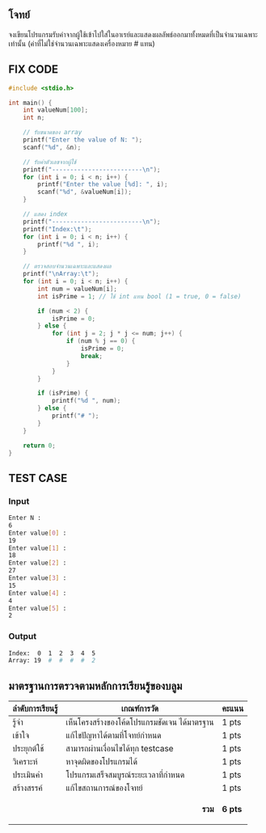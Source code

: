 ## โจทย์
จงเขียนโปรแกรมรับค่าจากผู้ใช้เข้าไปใส่ในอาเรย์และแสดงผลลัพธ์ออกมาทั้งหมดที่เป็นจำนวนเฉพาะเท่านั้น (ค่าที่ไม่ใช่จำนวนเฉพาะแสดงเครื่องหมาย # แทน)

## FIX CODE
```c++
#include <stdio.h>

int main() {
    int valueNum[100];
    int n;

    // รับขนาดของ array
    printf("Enter the value of N: ");
    scanf("%d", &n);

    // รับค่าตัวเลขจากผู้ใช้
    printf("-------------------------\n");
    for (int i = 0; i < n; i++) {
        printf("Enter the value [%d]: ", i);
        scanf("%d", &valueNum[i]);
    }

    // แสดง index
    printf("-------------------------\n");
    printf("Index:\t");
    for (int i = 0; i < n; i++) {
        printf("%d ", i);
    }

    // ตรวจสอบจำนวนเฉพาะและแสดงผล
    printf("\nArray:\t");
    for (int i = 0; i < n; i++) {
        int num = valueNum[i];
        int isPrime = 1; // ใช้ int แทน bool (1 = true, 0 = false)

        if (num < 2) {
            isPrime = 0;
        } else {
            for (int j = 2; j * j <= num; j++) {
                if (num % j == 0) {
                    isPrime = 0;
                    break;
                }
            }
        }

        if (isPrime) {
            printf("%d ", num);
        } else {
            printf("# ");
        }
    }

    return 0;
}
```

## TEST CASE
### Input
```bash
Enter N :
6
Enter value[0] :
19
Enter value[1] :
18
Enter value[2] :
27
Enter value[3] :
15
Enter value[4] :
4
Enter value[5] :
2
```
### Output
```bash
Index:  0  1  2  3  4  5
Array: 19  #  #  #  #  2
```

## มาตรฐานการตรวจตามหลักการเรียนรู้ของบลูม
| ลำดับการเรียนรู้ | เกณฑ์การวัด | คะแนน |
| -------- | -------- | -------- |
| รู้จำ | เห็นโครงสร้างของโค้ดโปรแกรมชัดเจน ได้มาตรฐาน | 1 pts |
| เข้าใจ | แก้ไขปัญหาได้ตามที่โจทย์กำหนด | 1 pts |
| ประยุกต์ใช้ | สามารถผ่านเงื่อนไขได้ทุก testcase | 1 pts |
| วิเคราะห์ | หาจุดผิดของโปรแกรมได้ | 1 pts |
| ประเมินค่า | โปรแกรมเสร็จสมบูรณ์ระยะเวลาที่กำหนด | 1 pts |
| สร้างสรรค์ | แก้ไขสถานการณ์ของโจทย์ | 1 pts |
||<p style='text-align: right !important;'>**รวม**</p>|**6 pts**|
